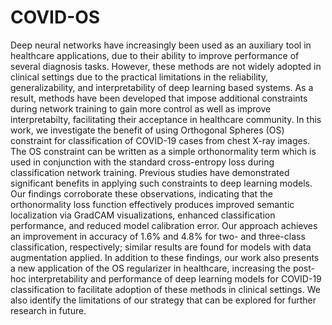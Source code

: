 # COVID-OS
Deep neural networks have increasingly been used as an auxiliary tool in healthcare applications, due to their ability to improve performance of several diagnosis tasks. However, these methods are not widely adopted in clinical settings due to the practical limitations in the reliability, generalizability, and interpretability of deep learning based systems. As a result, methods have been developed that impose additional constraints during network training to gain more control as well as improve interpretabilty, facilitating their acceptance in healthcare community. In this work, we investigate the benefit of using Orthogonal Spheres (OS) constraint for classification of COVID-19 cases from chest X-ray images. The OS constraint can be written as a simple orthonormality term which is used in conjunction with the standard cross-entropy loss during classification network training. Previous studies have demonstrated significant benefits in applying such constraints to deep learning models. Our findings corroborate these observations, indicating that the orthonormality loss function effectively produces improved semantic localization via GradCAM visualizations, enhanced classification performance, and reduced model calibration error. Our approach achieves an improvement in accuracy of 1.6% and 4.8% for two- and three-class classification, respectively; similar results are found for models with data augmentation applied. In addition to these findings, our work also presents a new application of the OS regularizer in healthcare, increasing the post-hoc interpretability and performance of deep learning models for COVID-19 classification to facilitate adoption of these methods in clinical settings. We also identify the limitations of our strategy that can be explored for further research in future.
